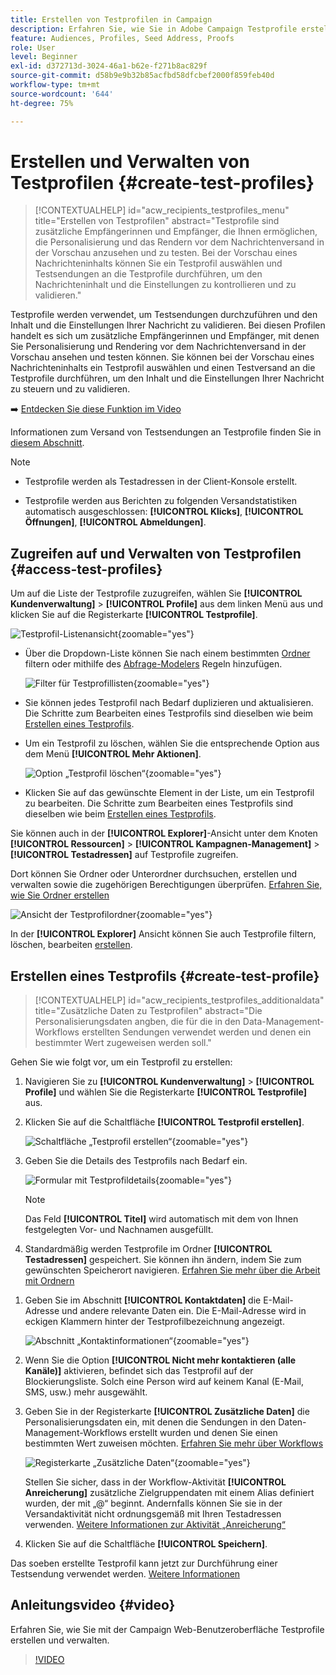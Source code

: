 ```yaml
---
title: Erstellen von Testprofilen in Campaign
description: Erfahren Sie, wie Sie in Adobe Campaign Testprofile erstellen und verwalten.
feature: Audiences, Profiles, Seed Address, Proofs
role: User
level: Beginner
exl-id: d372713d-3024-46a1-b62e-f271b8ac829f
source-git-commit: d58b9e9b32b85acfbd58dfcbef2000f859feb40d
workflow-type: tm+mt
source-wordcount: '644'
ht-degree: 75%

---
```


# Erstellen und Verwalten von Testprofilen {#create-test-profiles}

>[!CONTEXTUALHELP]
>id="acw_recipients_testprofiles_menu"
>title="Erstellen von Testprofilen"
>abstract="Testprofile sind zusätzliche Empfängerinnen und Empfänger, die Ihnen ermöglichen, die Personalisierung und das Rendern vor dem Nachrichtenversand in der Vorschau anzusehen und zu testen. Bei der Vorschau eines Nachrichteninhalts können Sie ein Testprofil auswählen und Testsendungen an die Testprofile durchführen, um den Nachrichteninhalt und die Einstellungen zu kontrollieren und zu validieren."

Testprofile werden verwendet, um Testsendungen durchzuführen und den Inhalt und die Einstellungen Ihrer Nachricht zu validieren. Bei diesen Profilen handelt es sich um zusätzliche Empfängerinnen und Empfänger, mit denen Sie Personalisierung und Rendering vor dem Nachrichtenversand in der Vorschau ansehen und testen können. Sie können bei der Vorschau eines Nachrichteninhalts ein Testprofil auswählen und einen Testversand an die Testprofile durchführen, um den Inhalt und die Einstellungen Ihrer Nachricht zu steuern und zu validieren.

➡️ [Entdecken Sie diese Funktion im Video](#video)

<!--Learn more about test profiles in the [Campaign v8 (client console) documentation](https://experienceleague.adobe.com/docs/campaign/campaign-v8/audience/add-profiles/test-profiles.html?lang=de){target="_blank"}.-->

Informationen zum Versand von Testsendungen an Testprofile finden Sie in [diesem Abschnitt](../preview-test/test-deliveries.md#test-profiles).

>[!NOTE]
>
>* Testprofile werden als Testadressen in der Client-Konsole erstellt. 
>
>* Testprofile werden aus Berichten zu folgenden Versandstatistiken automatisch ausgeschlossen: **[!UICONTROL Klicks]**, **[!UICONTROL Öffnungen]**, **[!UICONTROL Abmeldungen]**. 

## Zugreifen auf und Verwalten von Testprofilen {#access-test-profiles}

Um auf die Liste der Testprofile zuzugreifen, wählen Sie **[!UICONTROL Kundenverwaltung]** > **[!UICONTROL Profile]** aus dem linken Menü aus und klicken Sie auf die Registerkarte **[!UICONTROL Testprofile]**.

![Testprofil-Listenansicht](assets/test-profile-list.png){zoomable="yes"}

* Über die Dropdown-Liste können Sie nach einem bestimmten [Ordner](../get-started/permissions.md#folders) filtern oder mithilfe des [Abfrage-Modelers](../query/query-modeler-overview.md) Regeln hinzufügen.

  ![Filter für Testprofillisten](assets/test-profile-list-filters.png){zoomable="yes"}

* Sie können jedes Testprofil nach Bedarf duplizieren und aktualisieren. Die Schritte zum Bearbeiten eines Testprofils sind dieselben wie beim [Erstellen eines Testprofils](#create-test-profile).

* Um ein Testprofil zu löschen, wählen Sie die entsprechende Option aus dem Menü **[!UICONTROL Mehr Aktionen]**.

  ![Option „Testprofil löschen“](assets/test-profile-list-delete.png){zoomable="yes"}

* Klicken Sie auf das gewünschte Element in der Liste, um ein Testprofil zu bearbeiten. Die Schritte zum Bearbeiten eines Testprofils sind dieselben wie beim [Erstellen eines Testprofils](#create-test-profile).

Sie können auch in der **[!UICONTROL Explorer]**-Ansicht unter dem Knoten **[!UICONTROL Ressourcen]** > **[!UICONTROL Kampagnen-Management]** > **[!UICONTROL Testadressen]** auf Testprofile zugreifen.

Dort können Sie Ordner oder Unterordner durchsuchen, erstellen und verwalten sowie die zugehörigen Berechtigungen überprüfen. [Erfahren Sie, wie Sie Ordner erstellen](../get-started/permissions.md#folders)

![Ansicht der Testprofilordner](assets/test-profiles-folders.png){zoomable="yes"}

In der **[!UICONTROL Explorer]** Ansicht können Sie auch Testprofile filtern, löschen, bearbeiten [ erstellen](#create-test-profile).

## Erstellen eines Testprofils {#create-test-profile}

>[!CONTEXTUALHELP]
>id="acw_recipients_testprofiles_additionaldata"
>title="Zusätzliche Daten zu Testprofilen"
>abstract="Die Personalisierungsdaten angben, die für die in den Data-Management-Workflows erstellten Sendungen verwendet werden und denen ein bestimmter Wert zugeweisen werden soll."

Gehen Sie wie folgt vor, um ein Testprofil zu erstellen:

1. Navigieren Sie zu **[!UICONTROL Kundenverwaltung]** > **[!UICONTROL Profile]** und wählen Sie die Registerkarte **[!UICONTROL Testprofile]** aus.

1. Klicken Sie auf die Schaltfläche **[!UICONTROL Testprofil erstellen]**.

   ![Schaltfläche „Testprofil erstellen“](assets/test-profile-create.png){zoomable="yes"}

1. Geben Sie die Details des Testprofils nach Bedarf ein. <!--Most of the fields are the same as when creating profiles. [Learn more]-->

   ![Formular mit Testprofildetails](assets/test-profile-details.png){zoomable="yes"}

   >[!NOTE]
   >
   >Das Feld **[!UICONTROL Titel]** wird automatisch mit dem von Ihnen festgelegten Vor- und Nachnamen ausgefüllt.

1. Standardmäßig werden Testprofile im Ordner **[!UICONTROL Testadressen]** gespeichert. Sie können ihn ändern, indem Sie zum gewünschten Speicherort navigieren. [Erfahren Sie mehr über die Arbeit mit Ordnern](../get-started/permissions.md#folders)

   <!--![](assets/test-profile-folder.png){zoomable="yes"}-->

<!--
You do not need to enter all fields of each tab when creating a seed address. Missing personalization elements are entered randomly during delivery analysis. (Not valid?)
-->

1. Geben Sie im Abschnitt **[!UICONTROL Kontaktdaten]** die E-Mail-Adresse und andere relevante Daten ein. Die E-Mail-Adresse wird in eckigen Klammern hinter der Testprofilbezeichnung angezeigt.

   ![Abschnitt „Kontaktinformationen“](assets/test-profile-address.png){zoomable="yes"}

1. Wenn Sie die Option **[!UICONTROL Nicht mehr kontaktieren (alle Kanäle)]** aktivieren, befindet sich das Testprofil auf der Blockierungsliste. Solch eine Person wird auf keinem Kanal (E-Mail, SMS, usw.) mehr ausgewählt.

1. Geben Sie in der Registerkarte **[!UICONTROL Zusätzliche Daten]** die Personalisierungsdaten ein, mit denen die Sendungen in den Daten-Management-Workflows erstellt wurden und denen Sie einen bestimmten Wert zuweisen möchten. [Erfahren Sie mehr über Workflows](../workflows/gs-workflows.md)

   ![Registerkarte „Zusätzliche Daten“](assets/test-profile-additional-data.png){zoomable="yes"}

   Stellen Sie sicher, dass in der Workflow-Aktivität **[!UICONTROL Anreicherung]** zusätzliche Zielgruppendaten mit einem Alias definiert wurden, der mit „@“ beginnt. Andernfalls können Sie sie in der Versandaktivität nicht ordnungsgemäß mit Ihren Testadressen verwenden. [Weitere Informationen zur Aktivität „Anreicherung“](../workflows/activities/enrichment.md)

1. Klicken Sie auf die Schaltfläche **[!UICONTROL Speichern]**.

Das soeben erstellte Testprofil kann jetzt zur Durchführung einer Testsendung verwendet werden. [Weitere Informationen](../preview-test/test-deliveries.md#test-profiles)

<!--Use test profiles in Direct mail? cf v7/v8-->

## Anleitungsvideo {#video}

Erfahren Sie, wie Sie mit der Campaign Web-Benutzeroberfläche Testprofile erstellen und verwalten.

>[!VIDEO](https://video.tv.adobe.com/v/3442904?quality=12&captions=ger)